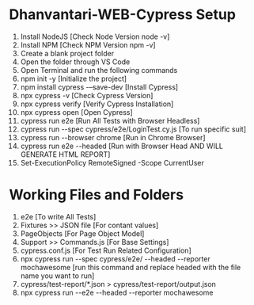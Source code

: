 # Dhanvantari-WEB-Cypress Setup
1. Install NodeJS [Check Node Version node -v]
2. Install NPM [Check NPM Version npm -v]
3. Create a blank project folder
4. Open the folder through VS Code
5. Open Terminal and run the following commands
6. npm init -y [Initialize the project]
7. npm install cypress -–save-dev [Install Cypress]
8. npx  cypress -v [Check Cypress Version]
9. npx cypress verify [Verify Cypress Installation]
10. npx cypress open [Open Cypress]
11. cypress run e2e [Run All Tests with Browser Headless]
12. cypress run --spec cypress/e2e/LoginTest.cy.js [To run specific suit]
12. cypress run --browser chrome [Run in Chrome Browser]
13. cypress run e2e --headed [Run with Browser Head AND WILL GENERATE HTML REPORT]
14. Set-ExecutionPolicy RemoteSigned -Scope CurrentUser

# Working Files and Folders
1. e2e [To write All Tests]
2. Fixtures >> JSON file [For contant values]
3. PageObjects [For Page Object Model]
4. Support >> Commands.js [For Base Settings]
5. cypress.conf.js [For Test Run Related Configuration]
6. npx cypress run --spec cypress/e2e/ --headed --reporter mochawesome [run this command and replace headed with the file name you want to run]
7. cypress/test-report/*.json > cypress/test-report/output.json
8. npx cypress run --e2e --headed --reporter mochawesome